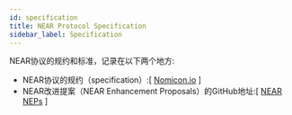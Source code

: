 ```yaml
---
id: specification
title: NEAR Protocol Specification
sidebar_label: Specification
---
```


NEAR协议的规约和标准，记录在以下两个地方:

- NEAR协议的规约（specification）:[ [Nomicon.io](https://nomicon.io) ]
- NEAR改进提案（NEAR Enhancement Proposals）的GitHub地址:[ [NEAR NEPs](https://github.com/near/NEPs) ]
